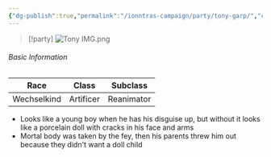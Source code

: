 ```yaml
---
{"dg-publish":true,"permalink":"/ionntras-campaign/party/tony-garp/","created":"","updated":""}
---
```



> [!party]
> ![Tony IMG.png](/img/user/z_Assets/Tony%20IMG.png)

###### Basic Information 

| **Race** | **Class** | **Subclass** |
| -------- | --------- | ------------ |
| Wechselkind    | Artificer    | Reanimator |

- Looks like a young boy when he has his disguise up, but without it looks like a porcelain doll with cracks in his face and arms 
- Mortal body was taken by the fey, then his parents threw him out because they didn't want a doll child
